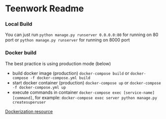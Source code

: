 # Teenwork Readme

### Local Build
You can just run `python manage.py runserver 0.0.0.0:80` for running on 80 port or `python manage.py runserver` for running on 8000 port

### Docker build
The best practice is using production mode (below)
- build docker image (production) `docker-compose build` or `docker-compose -f docker-compose.yml build`
- start docker container (production) `docker-compose up` or `docker-compose -f docker-compose.yml up`
- execute commands in container `docker-compose exec [service-name] [command]`, for example: `docker-compose exec server python manage.py createsuperuser`

[Dockerization resource](https://testdriven.io/blog/dockerizing-django-with-postgres-gunicorn-and-nginx/)

